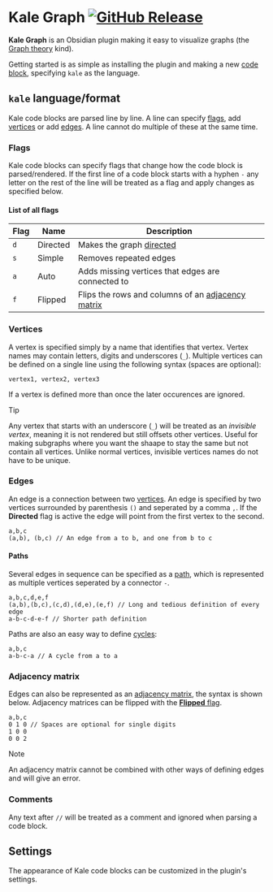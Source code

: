 # Kale Graph [![GitHub Release](https://img.shields.io/github/v/release/olillin/obsidian-kale-graph)](https://github.com/olillin/obsidian-kale-graph/releases)

**Kale Graph** is an Obsidian plugin making it easy to visualize graphs (the
[Graph theory](https://en.wikipedia.org/wiki/Graph_theory) kind).

Getting started is as simple as installing the plugin and making a new [code
block](https://help.obsidian.md/Editing+and+formatting/Basic+formatting+syntax#Code+blocks),
specifying `kale` as the language.

## `kale` language/format

Kale code blocks are parsed line by line. A line can specify [flags](#flags),
add [vertices](#vertices) or add [edges](#edges). A line cannot do multiple of
these at the same time.

### Flags

Kale code blocks can specify flags that change how the code block is
parsed/rendered. If the first line of a code block starts with a hyphen `-` any
letter on the rest of the line will be treated as a flag and apply changes as
specified below.

#### List of all flags

| Flag | Name     | Description                                                              |
| ---- | -------- | ------------------------------------------------------------------------ |
| `d`  | Directed | Makes the graph [directed](https://en.wikipedia.org/wiki/Directed_graph) |
| `s`  | Simple   | Removes repeated edges                                                   |
| `a`  | Auto     | Adds missing vertices that edges are connected to                        |
| `f`  | Flipped  | Flips the rows and columns of an [adjacency matrix](#adjacency-matrix)   |

### Vertices

A vertex is specified simply by a name that identifies that vertex. Vertex
names may contain letters, digits and underscores (`_`). Multiple vertices can
be defined on a single line using the following syntax (spaces are optional):

```kale
vertex1, vertex2, vertex3
```

If a vertex is defined more than once the later occurences are ignored.

> [!TIP]  
> Any vertex that starts with an underscore (`_`) will be treated as an
> *invisible vertex*, meaning it is not rendered but still offsets other
> vertices. Useful for making subgraphs where you want the shaape to stay the
> same but not contain all vertices. Unlike normal vertices, invisible
> vertices names do not have to be unique.

### Edges

An edge is a connection between two [vertices](#vertices). An edge is specified
by two vertices surrounded by parenthesis `()` and seperated by a comma `,`. If
the **Directed** flag is active the edge will point from the first vertex to
the second.

```kale
a,b,c
(a,b), (b,c) // An edge from a to b, and one from b to c
```

#### Paths

Several edges in sequence can be specified as a [path](
https://en.wikipedia.org/wiki/Path_(graph_theory)), which is represented as
multiple vertices seperated by a connector `-`.

```kale
a,b,c,d,e,f
(a,b),(b,c),(c,d),(d,e),(e,f) // Long and tedious definition of every edge
a-b-c-d-e-f // Shorter path definition
```

Paths are also an easy way to define [cycles](
https://en.wikipedia.org/wiki/Cycle_(graph_theory)):

```kale
a,b,c
a-b-c-a // A cycle from a to a
```

### Adjacency matrix

Edges can also be represented as an [adjacency matrix](
https://en.wikipedia.org/wiki/Adjacency_matrix), the syntax is shown below.
Adjacency matrices can be flipped with the [**Flipped** flag](#flags).

```kale
a,b,c
0 1 0 // Spaces are optional for single digits
1 0 0
0 0 2
```

> [!NOTE]
> An adjacency matrix cannot be combined with other ways of defining edges and
> will give an error.

### Comments

Any text after `//` will be treated as a comment and ignored when parsing a
code block.

## Settings

The appearance of Kale code blocks can be customized in the plugin's settings.
